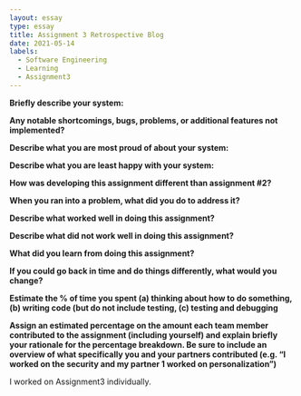 ```yaml
---
layout: essay
type: essay
title: Assignment 3 Retrospective Blog
date: 2021-05-14
labels:
  - Software Engineering
  - Learning
  - Assignment3
---
```

**Briefly describe your system:**



**Any notable shortcomings, bugs, problems, or additional features not implemented?**



**Describe what you are most proud of about your system:**



**Describe what you are least happy with your system:**



**How was developing this assignment different than assignment #2?**



**When you ran into a problem, what did you do to address it?**



**Describe what worked well in doing this assignment?**



**Describe what did not work well in doing this assignment?**



**What did you learn from doing this assignment?**



**If you could go back in time and do things differently, what would you change?**



**Estimate the % of time you spent (a) thinking about how to do something, (b) writing code (but do not include testing, (c) testing and debugging**



**Assign an estimated percentage on the amount each team member contributed to the assignment (including yourself) and explain briefly your rationale for the percentage breakdown. Be sure to include an overview of what specifically you and your partners contributed (e.g. “I worked on the security and my partner 1 worked on personalization”)**

I worked on Assignment3 individually.
